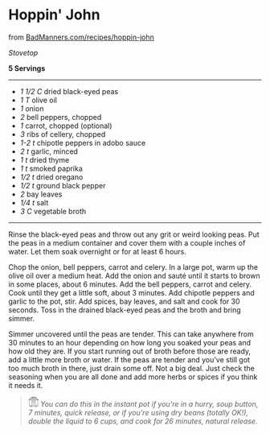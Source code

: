 # Hoppin' John

from [BadManners.com/recipes/hoppin-john](https://www.badmanners.com/recipes/hoppin-john)

*Stovetop*

**5 Servings**

---

- *1 1/2 C* dried black-eyed peas
- *1 T* olive oil
- *1* onion
- *2* bell peppers, chopped
- *1* carrot, chopped (optional)
- *3* ribs of cellery, chopped
- *1-2 t* chipotle peppers in adobo sauce
- *2 t* garlic, minced
- *1 t* dried thyme
- *1 t* smoked paprika
- *1/2 t* dried oregano
- *1/2 t* ground black pepper
- *2* bay leaves
- *1/4 t* salt
- *3 C* vegetable broth

---

Rinse the black-eyed peas and throw out any grit or weird looking peas. Put
the peas in a medium container and cover them with a couple inches of water. Let
them soak overnight or for at least 6 hours.

Chop the onion, bell peppers, carrot and celery. In a large pot, warm up the
olive oil over a medium heat. Add the onion and sauté until it starts to
brown in some places, about 6 minutes. Add the bell peppers, carrot and celery.
Cook until they get a little soft, about 3 minutes. Add chipotle peppers and
garlic to the pot, stir. Add spices, bay leaves, and salt and cook for 30
seconds. Toss in the drained black-eyed peas and the broth and bring simmer.

Simmer uncovered until the peas are tender. This can take anywhere from
30 minutes to an hour depending on how long you soaked your peas and how old
they are. If you start running out of broth before those are ready, add a little
more broth or water. If the peas are tender and you’ve still got too much broth
in there, just drain some off. Not a big deal. Just check the seasoning when
you are all done and add more herbs or spices if you think it needs it.

> ![ip](./images/ip-icon.png) *You can do this in the instant pot if you're in
a hurry, soup button, 7 minutes, quick release, or if you're using dry beans
(totally OK!), double the liquid to 6 cups, and cook for 26 minutes, natural
release.*

